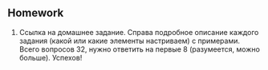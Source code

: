 ##  Homework

1. Ссылка на домашнее задание. Справа подробное описание каждого задания (какой или какие элементы настриваем) с примерами. Всего вопросов 32, нужно ответить на первые 8 (разумеется, можно больше). Успехов!
